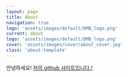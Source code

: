 ```yaml
---
layout: page
title: About
navigation: true
logo: 'assets/images/default/DMB_logo.png'
current: about
logo: 'assets/images/default/DMB_logo.png'
cover: 'assets/images/cover/about_cover.jpg'
class: 'about-template'
---
```

안녕하세요!
[저의 github 사이트입니다.!](https://github.com/ghwlchlaks/) 
